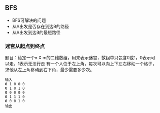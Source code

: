 ## BFS
- BFS可解决的问题
- 从A出发是否存在到达B的路径
- 从A出发到达B的最短路径

### 迷宫从起点到终点
题目：给定一个n X m的二维数组，用来表示迷宫，数组中只包含0或1，0表示可以走，1表示无法行走
有一个人位于左上角，每次可以向上下左右移动一个格子，求他从左上角移动到右下角，最少需要多少次。
```
输入
0 1 0 0 0
0 1 0 1 0
0 0 0 0 0
0 1 1 1 0 
0 0 0 1 0
输出

```